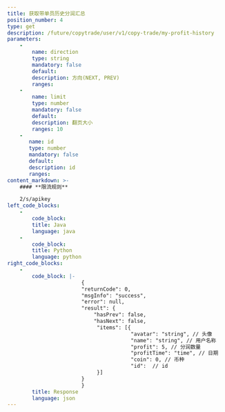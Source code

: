 ```yaml
---
title: 获取带单员历史分润汇总
position_number: 4
type: get
description: /future/copytrade/user/v1/copy-trade/my-profit-history
parameters:
    -
        name: direction
        type: string
        mandatory: false
        default:
        description: 方向(NEXT, PREV)
        ranges:
    -
        name: limit
        type: number
        mandatory: false
        default:
        description: 翻页大小
        ranges: 10
    -
       name: id
       type: number
       mandatory: false
       default:
       description: id
       ranges:
content_markdown: >-
    #### **限流规则**

    2/s/apikey
left_code_blocks:
    -
        code_block:
        title: Java
        language: java
    -
        code_block:
        title: Python
        language: python
right_code_blocks:
    -
        code_block: |-
                        {
                        "returnCode": 0,
                        "msgInfo": "success",
                        "error": null,
                        "result": {
                            "hasPrev": false,
                            "hasNext": false,
                             "items": [{
                                        "avatar": "string", // 头像
                                        "name": "string", // 用户名称
                                        "profit": 5, // 分润数量
                                        "profitTime": "time", // 日期
                                        "coin": 0, // 币种
                                        "id":  // id
                             }]
                        }
                        }
        title: Response
        language: json
---
```

